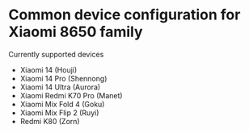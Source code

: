#  Common device configuration for Xiaomi 8650 family

Currently supported devices
- Xiaomi 14 (Houji)
- Xiaomi 14 Pro (Shennong)
- Xiaomi 14 Ultra (Aurora)
- Xiaomi Redmi K70 Pro (Manet)
- Xiaomi Mix Fold 4 (Goku)
- Xiaomi Mix Flip 2 (Ruyi)
- Redmi K80 (Zorn)